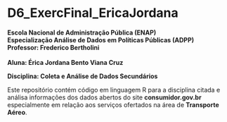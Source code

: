 # D6_ExercFinal_EricaJordana

<b>Escola Nacional de Administração Pública (ENAP) </br>
Especialização Análise de Dados em Políticas Públicas (ADPP) </br>
Professor: Frederico Bertholini<br><br>
Aluna: Érica Jordana Bento Viana Cruz <br>

Disciplina: Coleta e Análise de Dados Secundários </b>

Este repositório contém código em linguagem R para a disciplina citada e análisa informações dos dados abertos do site
<b>consumidor.gov.br</b> especialmente em relação aos serviços ofertados na área de <b>Transporte Aéreo</b>.
